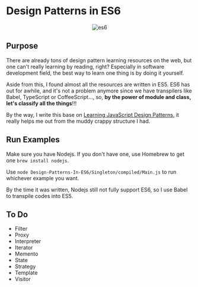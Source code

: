 # Design Patterns in ES6
<div align="center">
  <img src="https://dl.dropboxusercontent.com/u/1412100/es6.jpg" alt="es6" />
</div>

## Purpose
There are already tons of design pattern learning resources on the web, but one can't really learning by reading, right? Especially in software development field, the best way to learn one thing is by doing it yourself.

Aside from this, I found almost all the resources are written in ES5. ES6 has out for awhile, and it's not a problem anymore since we have transpilers like Babel, TypeScript or CoffeeScript..., so, **by the power of module and class, let's classify all the things**!!!

By the way, I write this base on [Learning JavaScript Design Patterns](https://github.com/addyosmani/essential-js-design-patterns), it really helps me out from the muddy crappy structure I had.

## Run Examples
Make sure you have Nodejs. If you don't have one, use Homebrew to get one `brew install nodejs`.

Use `node Design-Patterns-In-ES6/Singleton/compiled/Main.js` to run whichever example you want.

By the time it was written, Nodejs still not fully support ES6, so I use Babel to transpile codes into ES5.  

## To Do
* Filter
* Proxy
* Interpreter
* Iterator
* Memento
* State
* Strategy
* Template
* Visitor
